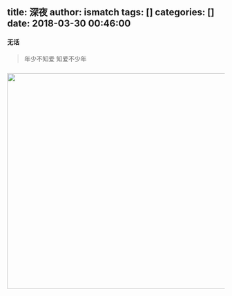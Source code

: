 title: 深夜
author: ismatch
tags: []
categories: []
date: 2018-03-30 00:46:00
---
#### 无话
> 年少不知爱 知爱不少年
<image src="/files/high.jpg" style="height:500px;width:700px;margin-top:10px;">
